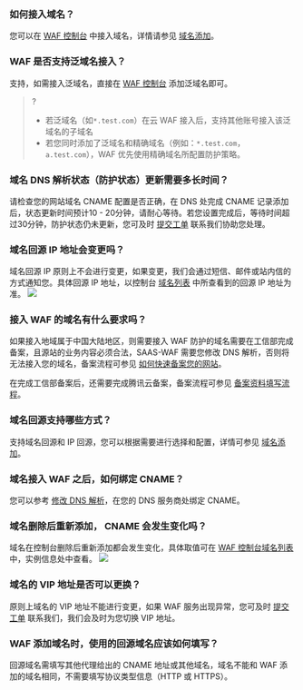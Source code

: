 ### 如何接入域名？
您可以在 [WAF 控制台](https://console.cloud.tencent.com/guanjia/tea-overview) 中接入域名，详情请参见 [域名添加](https://cloud.tencent.com/document/product/627/18631)。

### WAF 是否支持泛域名接入？
支持，如需接入泛域名，直接在 [WAF 控制台](https://console.cloud.tencent.com/guanjia/tea-overview) 添加泛域名即可。
>?
>- 若泛域名（如`*.test.com`）在云 WAF 接入后，支持其他账号接入该泛域名的子域名
>- 若您同时添加了泛域名和精确域名（例如：`*.test.com`，`a.test.com`），WAF 优先使用精确域名所配置防护策略。

### 域名 DNS 解析状态（防护状态）更新需要多长时间？
请检查您的网站域名 CNAME 配置是否正确，在 DNS 处完成 CNAME 记录添加后，状态更新时间预计10 - 20分钟，请耐心等待。若您设置完成后，等待时间超过30分钟，防护状态仍未更新，您可及时 [提交工单](https://console.cloud.tencent.com/workorder/category?level1_id=141&level2_id=642&source=0&data_title=T-Sec-Web%E5%BA%94%E7%94%A8%E9%98%B2%E7%81%AB%E5%A2%99&level3_id=867&radio_title=%E6%8E%A7%E5%88%B6%E5%8F%B0%E9%97%AE%E9%A2%98&queue=15&scene_code=29995&step=2) 联系我们协助您处理。

### 域名回源 IP 地址会变更吗？
域名回源 IP 原则上不会进行变更，如果变更，我们会通过短信、邮件或站内信的方式通知您。具体回源 IP 地址，以控制台 [域名列表](https://console.cloud.tencent.com/guanjia/tea-domain) 中所查看到的回源 IP 地址为准。
![](https://main.qcloudimg.com/raw/ed3564f9d862b2d563fc6556c299bc9f.png)

### 接入 WAF 的域名有什么要求吗？
如果接入地域属于中国大陆地区，则需要接入 WAF 防护的域名需要在工信部完成备案，且源站的业务内容必须合法，SAAS-WAF 需要您修改 DNS 解析，否则将无法接入您的域名，备案流程可参见 [如何快速备案您的网站](https://cloud.tencent.com/document/product/243/39038)。

在完成工信部备案后，还需要完成腾讯云备案，备案流程可参见 [备案资料填写流程](https://cloud.tencent.com/document/product/243/18958)。

### 域名回源支持哪些方式？
支持域名回源和 IP 回源，您可以根据需要进行选择和配置，详情可参见 [域名添加](https://cloud.tencent.com/document/product/627/18631)。
### 域名接入 WAF 之后，如何绑定 CNAME？
您可以参考  [修改 DNS 解析](https://cloud.tencent.com/document/product/627/18633)，在您的 DNS 服务商处绑定 CNAME。

### 域名删除后重新添加， CNAME 会发生变化吗？
域名在控制台删除后重新添加都会发生变化，具体取值可在 [WAF 控制台域名列表](https://console.cloud.tencent.com/guanjia/tea-domain) 中，实例信息处中查看。
![](https://qcloudimg.tencent-cloud.cn/raw/5b01bae71302a8c09a4b82217cc31e51.png)

### 域名的 VIP 地址是否可以更换？
原则上域名的 VIP 地址不能进行变更，如果 WAF 服务出现异常，您可及时 [提交工单](https://console.cloud.tencent.com/workorder/category?level1_id=141&level2_id=642&source=0&data_title=T-Sec-Web%E5%BA%94%E7%94%A8%E9%98%B2%E7%81%AB%E5%A2%99&level3_id=867&radio_title=%E6%8E%A7%E5%88%B6%E5%8F%B0%E9%97%AE%E9%A2%98&queue=15&scene_code=29995&step=2) 联系我们，我们会及时为您切换 VIP 地址。

### WAF 添加域名时，使用的回源域名应该如何填写？
回源域名需填写其他代理给出的 CNAME 地址或其他域名，域名不能和 WAF 添加的域名相同，不需要填写协议类型信息（HTTP 或 HTTPS）。
